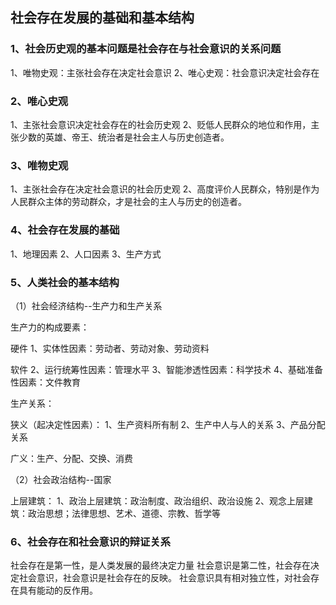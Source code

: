## 社会存在发展的基础和基本结构

### 1、社会历史观的基本问题是社会存在与社会意识的关系问题

1、唯物史观：主张社会存在决定社会意识
2、唯心史观：社会意识决定社会存在

### 2、唯心史观

1、主张社会意识决定社会存在的社会历史观
2、贬低人民群众的地位和作用，主张少数的英雄、帝王、统治者是社会主人与历史创造者。

### 3、唯物史观

1、主张社会存在决定社会意识的社会历史观
2、高度评价人民群众，特别是作为人民群众主体的劳动群众，才是社会的主人与历史的创造者。

### 4、社会存在发展的基础

1、地理因素
2、人口因素
3、生产方式

### 5、人类社会的基本结构

（1）社会经济结构--生产力和生产关系

生产力的构成要素：

硬件
1、实体性因素：劳动者、劳动对象、劳动资料

软件
2、运行统筹性因素：管理水平
3、智能渗透性因素：科学技术
4、基础准备性因素：文件教育

生产关系：

狭义（起决定性因素）：
1、生产资料所有制
2、生产中人与人的关系
3、产品分配关系

广义：生产、分配、交换、消费

（2）社会政治结构--国家

上层建筑：
1、政治上层建筑：政治制度、政治组织、政治设施
2、观念上层建筑：政治思想；法律思想、艺术、道德、宗教、哲学等

### 6、社会存在和社会意识的辩证关系

社会存在是第一性，是人类发展的最终决定力量
社会意识是第二性，社会存在决定社会意识，社会意识是社会存在的反映。
社会意识具有相对独立性，对社会存在具有能动的反作用。